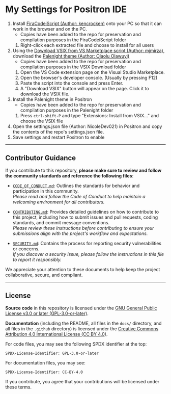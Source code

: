<!--
SPDX-FileCopyrightText: Copyright (c) 2025 Madison Nicole Goodwin https://github.com/NicoleDev021

SPDX-License-Identifier: CC-BY-4.0
-->

# My Settings for Positron IDE

1. Install [FiraCodeiScript (Author: kencrocken)](https://github.com/kencrocken/FiraCodeiScript#) onto your PC so that it can work in the browser and on the PC.
   * Copies have been added to the repo for preservation and compilation purposes in the FiraCodeiScript folder
   1. Right-click each extracted file and choose to install for all users
3. Using the [Download VSIX from VS Marketplace script (Author: mjmirza)](https://github.com/mjmirza/Download-VSIX-From-Visual-Studio-Market-Place), download the [Palenight theme (Author: Olaolu Olawuyi)](https://marketplace.visualstudio.com/items?itemName=whizkydee.material-palenight-theme)
   * Copies have been added to the repo for preservation and compilation purposes in the VSIX Download folder
   1. Open the VS Code extension page on the Visual Studio Marketplace.
   2. Open the browser's developer console. (Usually by pressing F12)
   3. Paste the script into the console and press Enter.
   4. A "Download VSIX" button will appear on the page. Click it to download the VSIX file.
4. Install the Palenight theme in Positron
   * Copies have been added to the repo for preservation and compilation purposes in the Palenight folder
   1. Press `ctrl-shift-P` and type "Extensions: Install from VSIX..." and choose the VSIX file
6. Open the settings.json file (Author: NicoleDev021) in Positron and copy the contents of the repo's settings.json file.
7. Save settings and restart Positron to enable

---

## Contributor Guidance

If you contribute to this repository, **please make sure to review and follow the community standards and reference the following files**:

- [`CODE_OF_CONDUCT.md`](CODE_OF_CONDUCT.md): Outlines the standards for behavior and participation in this community.  
  _Please read and follow the Code of Conduct to help maintain a welcoming environment for all contributors._

- [`CONTRIBUTING.md`](CONTRIBUTING.md): Provides detailed guidelines on how to contribute to this project, including how to submit issues and pull requests, coding standards, and commit message conventions.  
  _Please review these instructions before contributing to ensure your submissions align with the project's workflow and expectations._

- [`SECURITY.md`](SECURITY.md): Contains the process for reporting security vulnerabilities or concerns.  
  _If you discover a security issue, please follow the instructions in this file to report it responsibly._

We appreciate your attention to these documents to help keep the project collaborative, secure, and compliant.

---

## License

**Source code** in this repository is licensed under the [GNU General Public License v3.0 or later (GPL-3.0-or-later)](https://www.gnu.org/licenses/gpl-3.0.html).

**Documentation** (including the README, all files in the `docs/` directory, and all files in the `.github` directory) is licensed under the [Creative Commons Attribution 4.0 International License (CC BY 4.0)](https://creativecommons.org/licenses/by/4.0/).

For code files, you may see the following SPDX identifier at the top:
```
SPDX-License-Identifier: GPL-3.0-or-later
```
For documentation files, you may see:
```
SPDX-License-Identifier: CC-BY-4.0
```

If you contribute, you agree that your contributions will be licensed under these terms.
